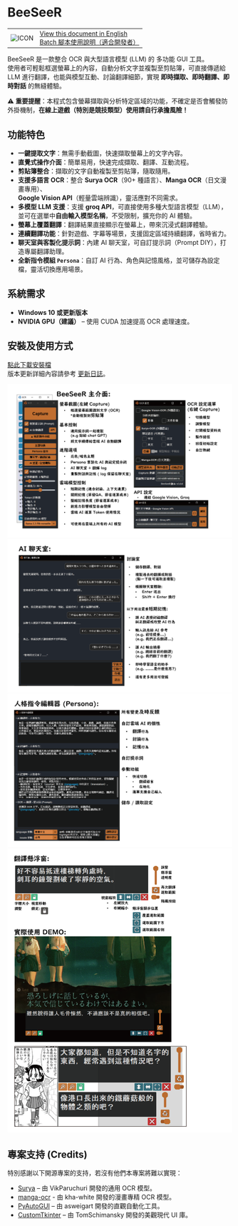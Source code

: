 # BeeSeeR
<table border="0">
  <tr>
    <td>
      <img src="./icon/logo_dark.ico" alt="ICON" width="100">
    </td>
    <td>
      <a href="./README_en.md">View this document in English</a><br>
      <a href="./use_batch_file.md">Batch 腳本使用說明（適合開發者）</a>
    </td>
  </tr>
</table>

BeeSeeR 是一款整合 OCR 與大型語言模型 (LLM) 的 多功能 GUI 工具。  
使用者可輕鬆框選螢幕上的內容，自動分析文字並複製至剪貼簿，可直接傳遞給 LLM 進行翻譯，也能與模型互動、討論翻譯細節，實現 **即時擷取、即時翻譯、即時對話** 的無縫體驗。

⚠️ **重要提醒**：本程式包含螢幕擷取與分析特定區域的功能，不確定是否會觸發防外掛機制，**在線上遊戲（特別是競技類型）使用請自行承擔風險！**

## 功能特色

- **一鍵提取文字**：無需手動截圖，快速擷取螢幕上的文字內容。
- **直覺式操作介面**：簡單易用，快速完成擷取、翻譯、互動流程。
- **剪貼簿整合**：擷取的文字自動複製至剪貼簿，隨取隨用。
- **支援多語言 OCR**：整合 **Surya OCR**（90+ 種語言）、**Manga OCR**（日文漫畫專用）、  
  **Google Vision API**（輕量雲端辨識），靈活應對不同需求。
- **多模型 LLM 支援**：支援 **groq API**，可直接使用多種大型語言模型（LLM），  
  並可在選單中**自由輸入模型名稱**，不受限制，擴充你的 AI 體驗。
- **螢幕上覆蓋翻譯**：翻譯結果直接顯示在螢幕上，帶來沉浸式翻譯體驗。
- **連續翻譯功能**：針對遊戲、字幕等場景，支援固定區域持續翻譯，省時省力。
- **聊天室與客製化提示詞**：內建 AI 聊天室，可自訂提示詞（Prompt DIY），打造專屬翻譯助理。
- **全新指令模組 `Persona`**：自訂 AI 行為、角色與記憶風格，並可儲存為設定檔，靈活切換應用場景。

## 系統需求
- **Windows 10 或更新版本**
- **NVIDIA GPU（建議）** – 使用 CUDA 加速提高 OCR 處理速度。

## 安裝及使用方式
[點此下載安裝檔]()  
版本更新詳細內容請參考 [更新日誌](./update_log.md)。

![demo_1](./png/demo_1.png)
![demo_2](./png/demo_2.png)
![demo_3](./png/demo_3.png)
![demo_4](./png/demo_4.png)

## 專案支持 (Credits)
特別感謝以下開源專案的支持，若沒有他們本專案將難以實現：
- [Surya](https://github.com/VikParuchuri/surya) – 由 VikParuchuri 開發的通用 OCR 模型。
- [manga-ocr](https://github.com/kha-white/manga-ocr) - 由 kha-white 開發的漫畫專精 OCR 模型。
- [PyAutoGUI](https://github.com/asweigart/pyautogui) – 由 asweigart 開發的直觀自動化工具。
- [CustomTkinter](https://github.com/TomSchimansky/CustomTkinter) – 由 TomSchimansky 開發的美觀現代 UI 庫。